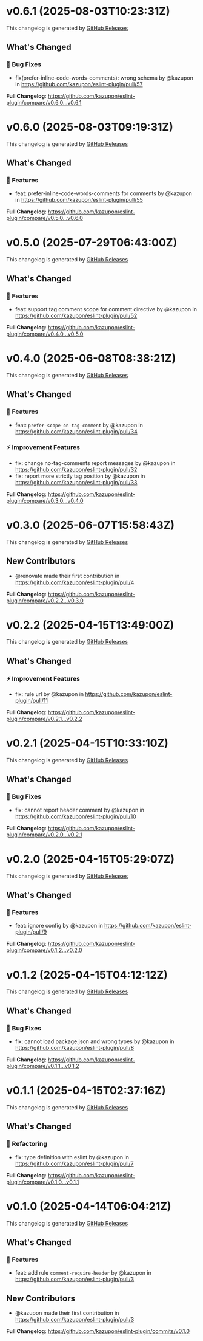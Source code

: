# v0.6.1 (2025-08-03T10:23:31Z)

This changelog is generated by [GitHub Releases](https://github.com/kazupon/eslint-plugin/releases/tag/v0.6.1)

<!-- Release notes generated using configuration in .github/release.yml at v0.6.1 -->

## What's Changed

### 🐛 Bug Fixes

- fix(prefer-inline-code-words-comments): wrong schema by @kazupon in https://github.com/kazupon/eslint-plugin/pull/57

**Full Changelog**: https://github.com/kazupon/eslint-plugin/compare/v0.6.0...v0.6.1

# v0.6.0 (2025-08-03T09:19:31Z)

This changelog is generated by [GitHub Releases](https://github.com/kazupon/eslint-plugin/releases/tag/v0.6.0)

<!-- Release notes generated using configuration in .github/release.yml at v0.6.0 -->

## What's Changed

### 🌟 Features

- feat: prefer-inline-code-words-comments for comments by @kazupon in https://github.com/kazupon/eslint-plugin/pull/55

**Full Changelog**: https://github.com/kazupon/eslint-plugin/compare/v0.5.0...v0.6.0

# v0.5.0 (2025-07-29T06:43:00Z)

This changelog is generated by [GitHub Releases](https://github.com/kazupon/eslint-plugin/releases/tag/v0.5.0)

<!-- Release notes generated using configuration in .github/release.yml at v0.5.0 -->

## What's Changed

### 🌟 Features

- feat: support tag comment scope for comment directive by @kazupon in https://github.com/kazupon/eslint-plugin/pull/52

**Full Changelog**: https://github.com/kazupon/eslint-plugin/compare/v0.4.0...v0.5.0

# v0.4.0 (2025-06-08T08:38:21Z)

This changelog is generated by [GitHub Releases](https://github.com/kazupon/eslint-plugin/releases/tag/v0.4.0)

<!-- Release notes generated using configuration in .github/release.yml at v0.4.0 -->

## What's Changed

### 🌟 Features

- feat: `prefer-scope-on-tag-comment` by @kazupon in https://github.com/kazupon/eslint-plugin/pull/34

### ⚡ Improvement Features

- fix: change no-tag-comments report messages by @kazupon in https://github.com/kazupon/eslint-plugin/pull/32
- fix: report more strictly tag position by @kazupon in https://github.com/kazupon/eslint-plugin/pull/33

**Full Changelog**: https://github.com/kazupon/eslint-plugin/compare/v0.3.0...v0.4.0

# v0.3.0 (2025-06-07T15:58:43Z)

This changelog is generated by [GitHub Releases](https://github.com/kazupon/eslint-plugin/releases/tag/v0.3.0)

<!-- Release notes generated using configuration in .github/release.yml at v0.3.0 -->

## New Contributors

- @renovate made their first contribution in https://github.com/kazupon/eslint-plugin/pull/4

**Full Changelog**: https://github.com/kazupon/eslint-plugin/compare/v0.2.2...v0.3.0

# v0.2.2 (2025-04-15T13:49:00Z)

This changelog is generated by [GitHub Releases](https://github.com/kazupon/eslint-plugin/releases/tag/v0.2.2)

<!-- Release notes generated using configuration in .github/release.yml at v0.2.2 -->

## What's Changed

### ⚡ Improvement Features

- fix: rule url by @kazupon in https://github.com/kazupon/eslint-plugin/pull/11

**Full Changelog**: https://github.com/kazupon/eslint-plugin/compare/v0.2.1...v0.2.2

# v0.2.1 (2025-04-15T10:33:10Z)

This changelog is generated by [GitHub Releases](https://github.com/kazupon/eslint-plugin/releases/tag/v0.2.1)

<!-- Release notes generated using configuration in .github/release.yml at v0.2.1 -->

## What's Changed

### 🐛 Bug Fixes

- fix: cannot report header comment by @kazupon in https://github.com/kazupon/eslint-plugin/pull/10

**Full Changelog**: https://github.com/kazupon/eslint-plugin/compare/v0.2.0...v0.2.1

# v0.2.0 (2025-04-15T05:29:07Z)

This changelog is generated by [GitHub Releases](https://github.com/kazupon/eslint-plugin/releases/tag/v0.2.0)

<!-- Release notes generated using configuration in .github/release.yml at v0.2.0 -->

## What's Changed

### 🌟 Features

- feat: ignore config by @kazupon in https://github.com/kazupon/eslint-plugin/pull/9

**Full Changelog**: https://github.com/kazupon/eslint-plugin/compare/v0.1.2...v0.2.0

# v0.1.2 (2025-04-15T04:12:12Z)

This changelog is generated by [GitHub Releases](https://github.com/kazupon/eslint-plugin/releases/tag/v0.1.2)

<!-- Release notes generated using configuration in .github/release.yml at v0.1.2 -->

## What's Changed

### 🐛 Bug Fixes

- fix: cannot load package.json and wrong types by @kazupon in https://github.com/kazupon/eslint-plugin/pull/8

**Full Changelog**: https://github.com/kazupon/eslint-plugin/compare/v0.1.1...v0.1.2

# v0.1.1 (2025-04-15T02:37:16Z)

This changelog is generated by [GitHub Releases](https://github.com/kazupon/eslint-plugin/releases/tag/v0.1.1)

<!-- Release notes generated using configuration in .github/release.yml at v0.1.1 -->

## What's Changed

### 👕 Refactoring

- fix: type definition with eslint by @kazupon in https://github.com/kazupon/eslint-plugin/pull/7

**Full Changelog**: https://github.com/kazupon/eslint-plugin/compare/v0.1.0...v0.1.1

# v0.1.0 (2025-04-14T06:04:21Z)

This changelog is generated by [GitHub Releases](https://github.com/kazupon/eslint-plugin/releases/tag/v0.1.0)

<!-- Release notes generated using configuration in .github/release.yml at v0.1.0 -->

## What's Changed

### 🌟 Features

- feat: add rule `comment-require-header` by @kazupon in https://github.com/kazupon/eslint-plugin/pull/3

## New Contributors

- @kazupon made their first contribution in https://github.com/kazupon/eslint-plugin/pull/3

**Full Changelog**: https://github.com/kazupon/eslint-plugin/commits/v0.1.0
